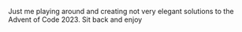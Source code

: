 Just me playing around and creating not very elegant solutions to the Advent of Code 2023. Sit back and enjoy
